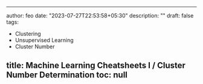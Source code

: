 
---
author: feo
date: "2023-07-27T22:53:58+05:30"
description: ""
draft: false
tags:
- Clustering
- Unsupervised Learning
- Cluster Number

title: Machine Learning Cheatsheets I / Cluster Number Determination
toc: null
---

